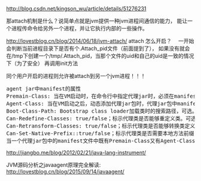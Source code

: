 <http://blog.csdn.net/kingson_wu/article/details/51276231>

那attach机制是什么？说简单点就是jvm提供一种jvm进程间通信的能力，
能让一个进程传命令给另外一个进程，并让它执行内部的一些操作。


<http://lovestblog.cn/blog/2014/06/18/jvm-attach/>
attach 怎么开启？
 一开始会判断当前进程目录下是否有个.Attach_pid文件（前面提到了），
如果没有就会在/tmp下创建一个/tmp/.Attach_pid，当那个文件的uid和自己的uid是一致的情况下（为了安全）
再调用init方法

同个用户开启的进程则允许被attach到另一个jvm进程！！！

<pre>
agent jar中manifest的属性
Premain-Class: 当在VM启动时，在命令行中指定代理jar时，必须在manifest中设置Premain-Class属性，值为代理类全类名，并且该代理类必须提供premain方法。否则JVM会异常终止。
Agent-Class: 当在VM启动之后，动态添加代理jar包时，代理jar包中manifest必须设置Agent-Class属性，值为代理类全类名，并且该代理类必须提供agentmain方法，否则无法启动该代理。
Boot-Class-Path: Bootstrap class loader加载类时的搜索路径，可选。
Can-Redefine-Classes: true/false；标示代理类是否能够重定义类。可选。
Can-Retransform-Classes: true/false；标示代理类是否能够转换类定义。可选。
Can-Set-Native-Prefix::true/false；标示代理类是否需要本地方法前缀，可选。
当一个代理jar包中的manifest文件中既有Premain-Class又有Agent-Class时，如果以命令行方式在VM启动前指定代理jar，则使用Premain-Class；反之如果在VM启动后，动态添加代理jar，则使用Agent-Class
</pre>
<http://jiangbo.me/blog/2012/02/21/java-lang-instrument/>

JVM源码分析之javaagent原理完全解读:
<http://lovestblog.cn/blog/2015/09/14/javaagent/>

